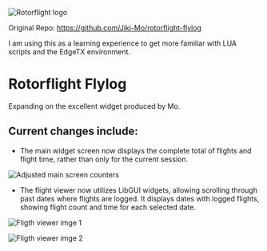 ![Rotorflight logo](https://raw.githubusercontent.com/rotorflight/rotorflight/master/images/rotorflight2.png)

Original Repo: https://github.com/Jiki-Mo/rotorflight-flylog

I am using this as a learning experience to get more familiar with LUA scripts and the EdgeTX environment. 

# Rotorflight Flylog
Expanding on the excellent widget produced by Mo.

## Current changes include:
- The main widget screen now displays the complete total of flights and flight time, rather than only for the current session.

![Adjusted main screen counters](https://i.ibb.co/LQMmk17/Reworked-counters.png)


- The flight viewer now utilizes LibGUI widgets, allowing scrolling through past dates where flights are logged. It displays dates with logged flights, showing flight count and time for each selected date.

![Fligth viewer imge 1](https://i.ibb.co/q7ndZWH/Flight-Viewer.png)

![Fligth viewer imge 2](https://i.ibb.co/2qPQC2T/Flight-Viewer-2.png)
